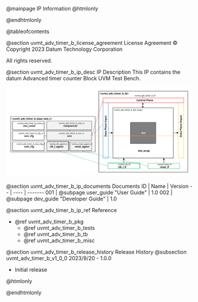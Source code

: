 @mainpage IP Information
@htmlonly
<div class="autonumbering">
@endhtmlonly


@tableofcontents


@section uvmt_adv_timer_b_license_agreement License Agreement
© Copyright 2023 Datum Technology Corporation

All rights reserved.


@section uvmt_adv_timer_b_ip_desc IP Description
This IP contains the datum Advanced timer counter Block UVM Test Bench.

![Advanced timer counter Block UVM Test Bench Block Diagram](tb_block_diagram.svg)


@section uvmt_adv_timer_b_ip_documents Documents
ID | Name | Version
-- | ---- | -------
001 | @subpage user_guide "User Guide" | 1.0
002 | @subpage dev_guide "Developer Guide" | 1.0


@section uvmt_adv_timer_b_ip_ref Reference
 * @ref uvmt_adv_timer_b_pkg
   * @ref uvmt_adv_timer_b_tests
   * @ref uvmt_adv_timer_b_tb
   * @ref uvmt_adv_timer_b_misc


@section uvmt_adv_timer_b_release_history Release History
@subsection uvmt_adv_timer_b_v1_0_0 2023/9/20 - 1.0.0
- Initial release


@htmlonly
</div>
@endhtmlonly